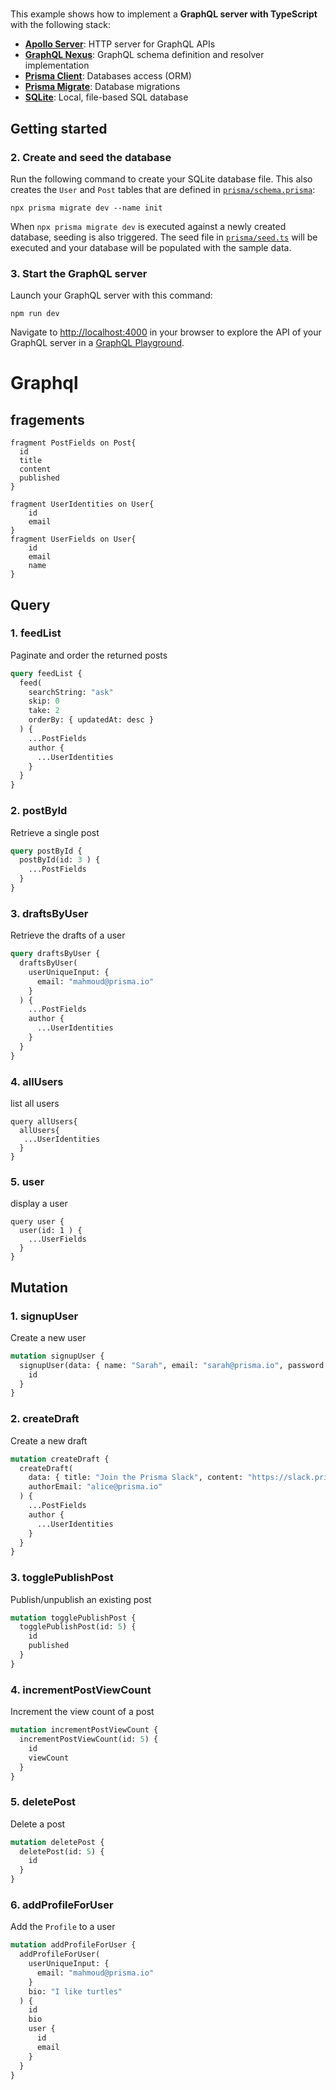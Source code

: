 # 

This example shows how to implement a **GraphQL server with TypeScript** with the following stack:

- [**Apollo Server**](https://github.com/apollographql/apollo-server): HTTP server for GraphQL APIs   
- [**GraphQL Nexus**](https://nexusjs.org/docs/): GraphQL schema definition and resolver implementation 
- [**Prisma Client**](https://www.prisma.io/docs/concepts/components/prisma-client): Databases access (ORM)                  
- [**Prisma Migrate**](https://www.prisma.io/docs/concepts/components/prisma-migrate): Database migrations               
- [**SQLite**](https://www.sqlite.org/index.html): Local, file-based SQL database

## Getting started

### 2. Create and seed the database

Run the following command to create your SQLite database file. This also creates the `User` and `Post` tables that are defined in [`prisma/schema.prisma`](./prisma/schema.prisma):

```
npx prisma migrate dev --name init
```

When `npx prisma migrate dev` is executed against a newly created database, seeding is also triggered. The seed file in [`prisma/seed.ts`](./prisma/seed.ts) will be executed and your database will be populated with the sample data.


### 3. Start the GraphQL server

Launch your GraphQL server with this command:

```
npm run dev
```

Navigate to [http://localhost:4000](http://localhost:4000) in your browser to explore the API of your GraphQL server in a [GraphQL Playground](https://github.com/prisma/graphql-playground).

# Graphql

## fragements

```
fragment PostFields on Post{
  id
  title
  content
  published
}

fragment UserIdentities on User{
    id
    email
}
fragment UserFields on User{
    id
    email
    name
}
```

## Query

### 1. feedList

Paginate and order the returned posts

```graphql
query feedList {
  feed(
    searchString: "ask"
    skip: 0
    take: 2
    orderBy: { updatedAt: desc }
  ) {
    ...PostFields
    author {
      ...UserIdentities
    }
  }
}
```

### 2. postById

Retrieve a single post

```graphql
query postById {
  postById(id: 3 ) {
    ...PostFields
  }
}
```

### 3. draftsByUser

Retrieve the drafts of a user

```graphql
query draftsByUser {
  draftsByUser(
    userUniqueInput: {
      email: "mahmoud@prisma.io"
    }
  ) {
    ...PostFields
    author {
      ...UserIdentities
    }
  }
}
```

### 4. allUsers

list all users

```
query allUsers{
  allUsers{
   ...UserIdentities
  }
}
```

### 5. user

display a user

```
query user {
  user(id: 1 ) {
    ...UserFields
  }
}
```



## Mutation

### 1. signupUser

Create a new user

```graphql
mutation signupUser {
  signupUser(data: { name: "Sarah", email: "sarah@prisma.io", password: "" }) {
    id
  }
}
```

### 2. createDraft

Create a new draft

```graphql
mutation createDraft {
  createDraft(
    data: { title: "Join the Prisma Slack", content: "https://slack.prisma.io" }
    authorEmail: "alice@prisma.io"
  ) {
    ...PostFields
    author {
      ...UserIdentities
    }
  }
}
```

### 3. togglePublishPost

Publish/unpublish an existing post

```graphql
mutation togglePublishPost {
  togglePublishPost(id: 5) {
    id
    published
  }
}
```

### 4. incrementPostViewCount

Increment the view count of a post

```graphql
mutation incrementPostViewCount {
  incrementPostViewCount(id: 5) {
    id
    viewCount
  }
}
```

### 5. deletePost

Delete a post

```graphql
mutation deletePost {
  deletePost(id: 5) {
    id
  }
}
```

### 6. addProfileForUser

 Add the `Profile` to a user

```graphql
mutation addProfileForUser {
  addProfileForUser(
    userUniqueInput: {
      email: "mahmoud@prisma.io"
    }
    bio: "I like turtles"
  ) {
    id
    bio
    user {
      id
      email
    }
  }
}
```



